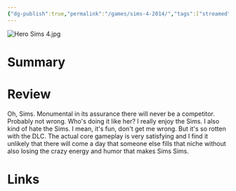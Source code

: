 ```yaml
---
{"dg-publish":true,"permalink":"/games/sims-4-2014/","tags":["streamed"],"created":"2024-07-23","updated":"2024-08-14"}
---
```



![Hero Sims 4.jpg](/img/user/Attachments/Hero%20Sims%204.jpg)

# Summary

# Review

Oh, Sims. Monumental in its assurance there will never be a competitor. Probably not wrong. Who's doing it like her? I really enjoy the Sims. I also kind of hate the Sims. I mean, it's fun, don't get me wrong. But it's so rotten with the DLC. The actual core gameplay is very satisfying and I find it unlikely that there will come a day that someone else fills that niche without also losing the crazy energy and humor that makes Sims Sims.

# Links
